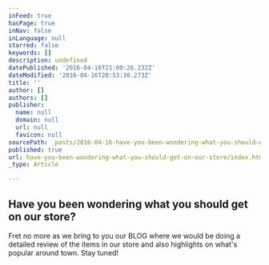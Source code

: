 ```yaml
---
inFeed: true
hasPage: true
inNav: false
inLanguage: null
starred: false
keywords: []
description: undefined
datePublished: '2016-04-16T21:00:26.232Z'
dateModified: '2016-04-16T20:53:30.273Z'
title: ''
author: []
authors: []
publisher:
  name: null
  domain: null
  url: null
  favicon: null
sourcePath: _posts/2016-04-16-have-you-been-wondering-what-you-should-get-on-our-store.md
published: true
url: have-you-been-wondering-what-you-should-get-on-our-store/index.html
_type: Article

---
```

## Have you been wondering what you should get on our store? 

Fret no more as we bring to you our BLOG where we would be doing a detailed review of the items in our store and also highlights on what's popular around town. Stay tuned!